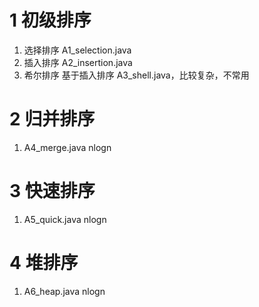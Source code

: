 
# 1 初级排序
1. 选择排序 A1_selection.java 
2. 插入排序 A2_insertion.java
3. 希尔排序 基于插入排序 A3_shell.java，比较复杂，不常用  

# 2 归并排序
1.  A4_merge.java nlogn

# 3 快速排序
1. A5_quick.java nlogn

# 4 堆排序
1. A6_heap.java nlogn


